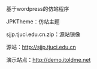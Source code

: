 基于wordpress的仿站程序

JPKTheme：仿站主题

sjjp.tjuci.edu.cn.zip：源站镜像

源站：<http://sjjp.tjuci.edu.cn>

演示站点：<http://demo.itoldme.net>